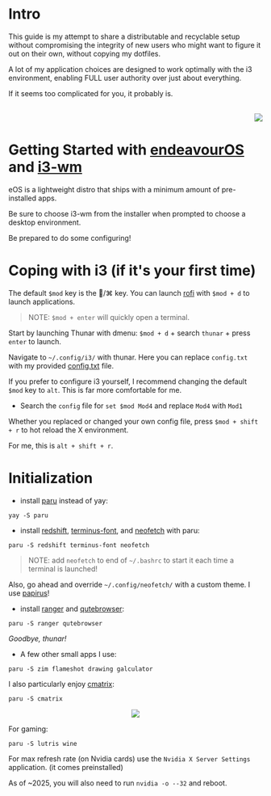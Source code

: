 # Intro

This guide is my attempt to share a distributable and recyclable setup without compromising the integrity of new users who might want to figure it out on their own, without copying my dotfiles.

A lot of my application choices are designed to work optimally with the i3 environment, enabling FULL user authority over just about everything.

If it seems too complicated for you, it probably is.

<br>
<div align="right">
 <a href="">
    <img src="https://github.com/TekkadanPlays/eOS-Dotfiles/blob/main/1706459290178581.png">
  </a>
</div>
  
# Getting Started with [endeavourOS](https://endeavouros.com/) and [i3-wm](https://i3wm.org/)

eOS is a lightweight distro that ships with a minimum amount of pre-installed apps.

Be sure to choose i3-wm from the installer when prompted to choose a desktop environment.

Be prepared to do some configuring!

# Coping with i3 (if it's your first time)

The default ```$mod``` key is the /⌘ key. You can launch [rofi](https://github.com/davatorium/rofi) with ```$mod + d``` to launch applications.

> NOTE: ```$mod + enter``` will quickly open a terminal.

Start by launching Thunar with dmenu: ```$mod + d``` + search ```thunar``` + press ```enter``` to launch.

Navigate to ```~/.config/i3/``` with thunar. Here you can replace ```config.txt``` with my provided [config.txt](https://github.com/TekkadanPlays/Getting-Started-with-eOS/blob/cd9552227b6f4c5f66b166faa395dabeb05afb11/config.txt) file.

If you prefer to configure i3 yourself, I recommend changing the default ```$mod``` key to ```alt```. This is far more comfortable for me.

- Search the ```config``` file for ```set $mod Mod4``` and replace ```Mod4``` with ```Mod1```

Whether you replaced or changed your own config file, press ```$mod + shift + r``` to hot reload the X environment. 

For me, this is ```alt + shift + r```.

# Initialization

- install [paru](https://github.com/Morganamilo/paru) instead of yay:

```
yay -S paru
```

- install [redshift](https://github.com/jonls/redshift), [terminus-font](https://files.ax86.net/terminus-ttf/), and [neofetch](https://github.com/dylanaraps/neofetch) with paru:

```
paru -S redshift terminus-font neofetch
```

> NOTE: add ```neofetch``` to end of ```~/.bashrc``` to start it each time a terminal is launched!

Also, go ahead and override ```~/.config/neofetch/``` with a custom theme. I use [papirus](https://github.com/chick2d/neofetch-themes/blob/main/normal/papirus.conf)!

- install [ranger](https://github.com/ranger/ranger) and [qutebrowser](https://qutebrowser.org/): 

```
paru -S ranger qutebrowser
```
*Goodbye, thunar!*

- A few other small apps I use: 

```
paru -S zim flameshot drawing galculator
```

I also particularly enjoy [cmatrix](https://github.com/abishekvashok/cmatrix): 

```
paru -S cmatrix
```

<div align="center">
 <a href="">
    <img src="https://github.com/abishekvashok/cmatrix/blob/master/data/img/capture_orig.gif">
  </a>
</div>

For gaming:
```
paru -S lutris wine
```

For max refresh rate (on Nvidia cards) use the ```Nvidia X Server Settings``` application. (it comes preinstalled)

As of ~2025, you will also need to run ```nvidia -o --32``` and reboot.
